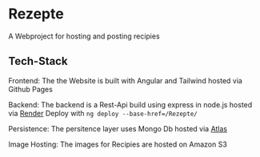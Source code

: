# Rezepte
A Webproject for hosting and posting recipies

## Tech-Stack

Frontend:
The the Website is built with Angular and Tailwind hosted via Github Pages
 
Backend: 
The backend is a Rest-Api build using express in node.js hosted via [Render](https://render.com/)
Deploy with `ng deploy --base-href=/Rezepte/`

Persistence:
The persitence layer uses Mongo Db hosted via [Atlas](https://www.mongodb.com/atlas/database)

Image Hosting:
The images for Recipies are hosted on Amazon S3 
